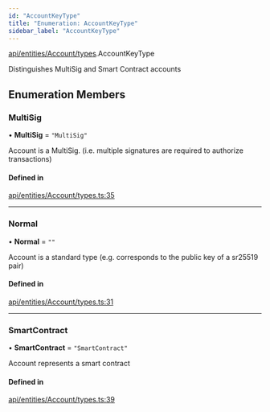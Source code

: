 ```yaml
---
id: "AccountKeyType"
title: "Enumeration: AccountKeyType"
sidebar_label: "AccountKeyType"
---
```


[api/entities/Account/types](../../../../../../modules/API/Entities/Account/Types/Types.md).AccountKeyType

Distinguishes MultiSig and Smart Contract accounts

## Enumeration Members

### MultiSig

• **MultiSig** = ``"MultiSig"``

Account is a MultiSig. (i.e. multiple signatures are required to authorize transactions)

#### Defined in

[api/entities/Account/types.ts:35](https://github.com/PolymeshAssociation/polymesh-sdk/blob/3cc570ade/src/api/entities/Account/types.ts#L35)

___

### Normal

• **Normal** = ``""``

Account is a standard type (e.g. corresponds to the public key of a sr25519 pair)

#### Defined in

[api/entities/Account/types.ts:31](https://github.com/PolymeshAssociation/polymesh-sdk/blob/3cc570ade/src/api/entities/Account/types.ts#L31)

___

### SmartContract

• **SmartContract** = ``"SmartContract"``

Account represents a smart contract

#### Defined in

[api/entities/Account/types.ts:39](https://github.com/PolymeshAssociation/polymesh-sdk/blob/3cc570ade/src/api/entities/Account/types.ts#L39)
